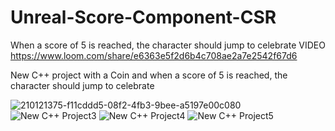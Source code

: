 # Unreal-Score-Component-CSR
 
When a score of 5 is reached, the character should jump to celebrate
VIDEO https://www.loom.com/share/e6363e5f2d6b4c708ae2a7e2542f67d6

New C++ project with a Coin and when a score of 5 is reached, the character should jump to celebrate

![210121375-f11cddd5-08f2-4fb3-9bee-a5197e00c080](https://user-images.githubusercontent.com/90723803/211158548-9a82492d-e2ad-41e2-8ab5-c358d3772898.jpg)
![New C++ Project3](https://user-images.githubusercontent.com/90723803/211158560-ad4d0128-b108-40e5-b86e-b2a4c36a8426.JPG)
![New C++ Project4](https://user-images.githubusercontent.com/90723803/211158562-17af03e2-c154-4f15-9bd3-927985134f9f.JPG)
![New C++ Project5](https://user-images.githubusercontent.com/90723803/211158564-7fcec16b-4027-4e9c-8966-171e56bdbb26.JPG)
